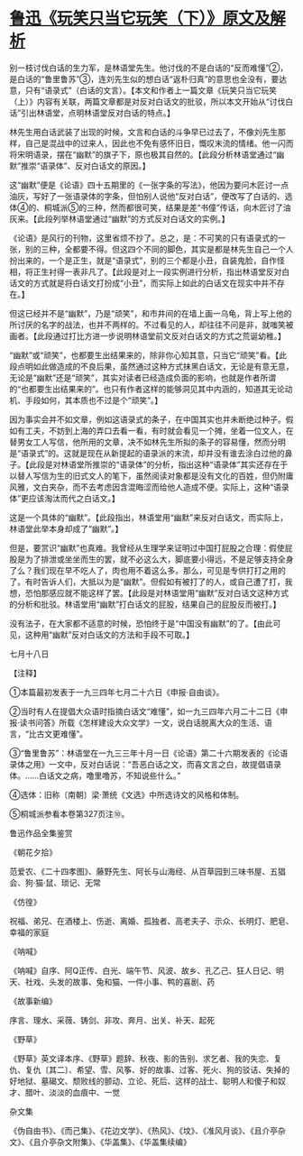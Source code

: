# [鲁迅《玩笑只当它玩笑（下）》原文及解析](https://www.vrrw.net/wx/8465.html)

别一枝讨伐白话的生力军，是林语堂先生。他讨伐的不是白话的“反而难懂”②，是白话的“鲁里鲁苏”③，连刘先生似的想白话“返朴归真”的意思也全没有，要达意，只有“语录式”（白话的文言）。【本文和作者上一篇文章《玩笑只当它玩笑（上）》内容有关联，两篇文章都是对反对白话文的批驳，所以本文开始从“讨伐白话”引出林语堂，点明林语堂反对白话的特点。】



林先生用白话武装了出现的时候，文言和白话的斗争早已过去了，不像刘先生那样，自己是混战中的过来人，因此也不免有感怀旧日，慨叹末流的情绪。他一闪而将宋明语录，摆在“幽默”的旗子下，原也极其自然的。【此段分析林语堂通过“幽默”推崇“语录体”、反对白话文的原因。】

这“幽默”便是《论语》四十五期里的《一张字条的写法》，他因为要问木匠讨一点油灰，写好了一张语录体的字条，但怕别人说他“反对白话”，便改写了白话的、选体④的、桐城派⑤的三种，然而都很可笑，结果是差“书僮”传话，向木匠讨了油灰来。【此段列举林语堂通过“幽默”的方式反对白话文的实例。】

《论语》是风行的刊物，这里省烦不抄了。总之，是：不可笑的只有语录式的一张，别的三种，全都要不得。但这四个不同的脚色，其实是都是林先生自己一个人扮出来的，一个是正生，就是“语录式”，别的三个都是小丑，自装鬼脸，自作怪相，将正生衬得一表非凡了。【此段是对上一段实例进行分析，指出林语堂反对白话文的方式就是将白话文打扮成“小丑”，而实际上如此的白话文在现实中并不存在。】

但这已经并不是“幽默”，乃是“顽笑”，和市井间的在墙上画一乌龟，背上写上他的所讨厌的名字的战法，也并不两样的。不过看见的人，却往往不问是非，就嗤笑被画者。【此段通过打比方进一步说明林语堂前文反对白话文的方式之荒诞幼稚。】

“幽默”或“顽笑”，也都要生出结果来的，除非你心知其意，只当它“顽笑”看。【此段点明如此做造成的不良后果，虽然通过这种方式抹黑白话文，无论是有意无意，无论是“幽默”还是“顽笑”，其实对读者已经造成负面的影响，也就是作者所谓的“也都要生出结果来的”。也只有作者这样的能够洞见其中内涵的，知道其无论动机、手段如何，其本质也不过是个“顽笑”。】

因为事实会并不如文章，例如这语录式的条子，在中国其实也并未断绝过种子。假如有工夫，不妨到上海的弄口去看一看，有时就会看见一个摊，坐着一位文人，在替男女工人写信，他所用的文章，决不如林先生所拟的条子的容易懂，然而分明是“语录式”的。这就是现在从新提起的语录派的末流，却并没有谁去涂白过他的鼻子。【此段是对林语堂所推崇的“语录体”的分析，指出这种“语录体”其实还存在于以替人写信为生的旧式文人的笔下，虽然阅读对象都是没有文化的百姓，但仍附庸风雅，文白夹杂，而不去考虑因含混晦涩而给他人造成不便。实际上，这种“语录体”更应该淘汰而代之白话文。】

这是一个具体的“幽默”。【此段指出，林语堂用“幽默”来反对白话文，而实际上，林语堂此举本身却成了“幽默”。】

但是，要赏识“幽默”也真难。我曾经从生理学来证明过中国打屁股之合理：假使屁股是为了排泄或坐坐而生的罢，就不必这么大，脚底要小得远，不是足够支持全身了么？我们现在早不吃人了，肉也用不着这么多。那么，可见是专供打打之用的了。有时告诉人们，大抵以为是“幽默”。但假如有被打了的人，或自己遭了打，我想，恐怕那感应就不能这样了罢。【此段是对林语堂用“幽默”反对白话文这种方式的分析和批驳。林语堂用“幽默”打白话文的屁股，结果自己的屁股反而被打。】

没有法子，在大家都不适意的时候，恐怕终于是“中国没有幽默”的了。【由此可见，这种用“幽默”反对白话文的方法和手段不可取。】

七月十八日



【注释】

①本篇最初发表于一九三四年七月二十六日《申报·自由谈》。

②当时有人在提倡大众语时指摘白话文“难懂”，如一九三四年六月二十二日《申报·读书问答》所载《怎样建设大众文学》一文，说白话脱离大众的生活、语言，“比古文更难懂”。

③“鲁里鲁苏”：林语堂在一九三三年十月一日《论语》第二十六期发表的《论语录体之用》一文中，反对白话说：“吾恶白话之文，而喜文言之白，故提倡语录体。……白话文之病，噜里噜苏，不知说些什么。”

④选体：旧称〔南朝〕梁·萧统《文选》中所选诗文的风格和体制。

⑤桐城派参看本卷第327页注⑩。

鲁迅作品全集鉴赏

《朝花夕拾》

范爱农、《二十四孝图》、藤野先生、阿长与山海经、从百草园到三味书屋、五猖会、狗·猫·鼠、琐记、无常

《仿徨》

祝福、弟兄、在酒楼上、伤逝、离婚、孤独者、高老夫子、示众、长明灯、肥皂、幸福的家庭

《呐喊》

《呐喊》自序、阿Q正传、白光、端午节、风波、故乡、孔乙己、狂人日记、明天、社戏、头发的故事、兔和猫、一件小事、鸭的喜剧、药

《故事新编》

序言、理水、采薇、铸剑、非攻、奔月、出关、补天、起死

《野草》

《野草》英文译本序、《野草》题辞、秋夜、影的告别、求乞者、我的失恋、复仇、复仇〔其二〕、希望、雪、风筝、好的故事、过客、死火、狗的驳诘、失掉的好地狱、墓碣文、颓败线的颤动、立论、死后、这样的战士、聪明人和傻子和奴才、腊叶、淡淡的血痕中、一觉

杂文集

《伪自由书》、《而己集》、《花边文学》、《热风》、《坟》、《准风月谈》、《且介亭杂文》、《且介亭杂文附集》、《华盖集》、《华盖集续编》

